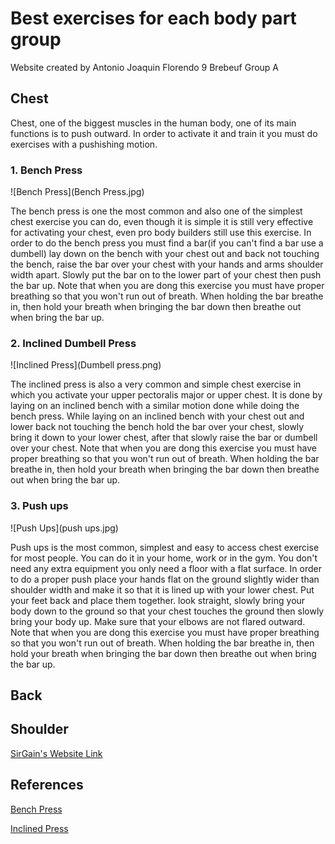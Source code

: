 # Best exercises for each body part group
Website created by Antonio Joaquin Florendo 9 Brebeuf Group A

## Chest
Chest, one of the biggest muscles in the human body, one of its main functions is to push outward. In order to activate it and train it you must do exercises with a pushishing motion. 
### 1. Bench Press
![Bench Press](Bench Press.jpg)

The bench press is one the most common and also one of the simplest chest exercise you can do, even though it is simple it is still very effective for activating your chest, even pro body builders still use this exercise. In order to do the bench press you must find a bar(if you can't find a bar use a dumbell) lay down on the bench with your chest out and back not touching the bench, raise the bar over your chest with your hands and arms shoulder width apart. Slowly put the bar on to the lower part of your chest then push the bar up. Note that when you are dong this exercise you must have proper breathing so that you won't run out of breath. When holding the bar breathe in, then hold your breath when bringing the bar down then breathe out when bring the bar up. 
### 2. Inclined Dumbell Press
![Inclined Press](Dumbell press.png)

The inclined press is also a very common and simple chest exercise in which you activate your upper pectoralis major or upper chest. It is done by laying on an inclined bench with a similar motion done while doing the bench press. While laying on an inclined bench with your chest out and lower back not touching the bench hold the bar over your chest, slowly bring it down to your lower chest, after that slowly raise the bar or dumbell over your chest. Note that when you are dong this exercise you must have proper breathing so that you won't run out of breath. When holding the bar breathe in, then hold your breath when bringing the bar down then breathe out when bring the bar up. 
### 3. Push ups 
![Push Ups](push ups.jpg)

Push ups is the most common, simplest and easy to access chest exercise for most people. You can do it in your home, work or in the gym. You don't need any extra equipment you only need a floor with a flat surface. In order to do a proper push place your hands flat on the ground slightly wider than shoulder width and make it so that it is lined up with your lower chest. Put your feet back and place them together. look straight, slowly bring your body down to the ground so that your chest touches the ground then slowly bring your body up. Make sure that your elbows are not flared outward. Note that when you are dong this exercise you must have proper breathing so that you won't run out of breath. When holding the bar breathe in, then hold your breath when bringing the bar down then breathe out when bring the bar up. 
## Back
## Shoulder

[SirGain's Website Link](https://641n.github.io/)

## References

[Bench Press](https://www.skimble.com/exercises/66469-barbell-standard-bench-press-how-to-do-exercise)

[Inclined Press](https://www.shutterstock.com/image-illustration/dumbbell-bench-press-while-lying-on-425575588)






